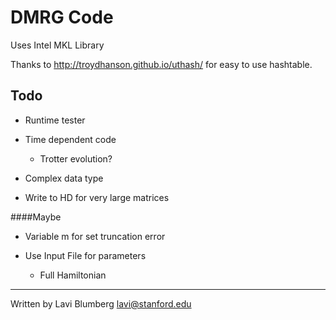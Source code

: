 DMRG Code
====

Uses Intel MKL Library

Thanks to http://troydhanson.github.io/uthash/ for easy to use hashtable.


Todo
----

- Runtime tester

- Time dependent code
	- Trotter evolution?

- Complex data type

- Write to HD for very large matrices

####Maybe

- Variable m for set truncation error

- Use Input File for parameters
	- Full Hamiltonian


-----

Written by Lavi Blumberg <lavi@stanford.edu>
